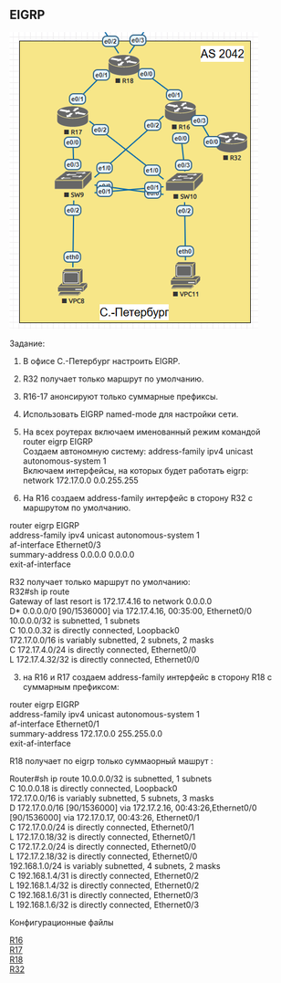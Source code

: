 ## EIGRP  

![](Topology.PNG)  

Задание:

1. В офисе С.-Петербург настроить EIGRP.
2. R32 получает только маршрут по умолчанию.
3. R16-17 анонсируют только суммарные префиксы.
4. Использовать EIGRP named-mode для настройки сети.

1. На всех роутерах включаем именованный режим командой  
router eigrp EIGRP  
Создаем автономную систему:
address-family ipv4 unicast autonomous-system 1  
Включаем интерфейсы, на которых будет работать eigrp:  
network 172.17.0.0 0.0.255.255  

2. На R16 coздаем  address-family интерфейс в сторону R32 c маршрутом по умолчанию. 

router eigrp EIGRP  
 address-family ipv4 unicast autonomous-system 1  
  af-interface Ethernet0/3  
   summary-address 0.0.0.0 0.0.0.0  
  exit-af-interface  

  R32 получает только маршрут по умолчанию:  
  R32#sh ip route  
Gateway of last resort is 172.17.4.16 to network 0.0.0.0  
D*    0.0.0.0/0 [90/1536000] via 172.17.4.16, 00:35:00, Ethernet0/0  
      10.0.0.0/32 is subnetted, 1 subnets  
C        10.0.0.32 is directly connected, Loopback0  
      172.17.0.0/16 is variably subnetted, 2 subnets, 2 masks  
C        172.17.4.0/24 is directly connected, Ethernet0/0  
L        172.17.4.32/32 is directly connected, Ethernet0/0  

3. на R16 и R17 создаем address-family интерфейс в сторону R18 с суммарным префиксом:

router eigrp EIGRP  
 address-family ipv4 unicast autonomous-system 1  
  af-interface Ethernet0/1  
   summary-address 172.17.0.0 255.255.0.0  
  exit-af-interface  

R18 получает по eigrp только суммаорный машрут :

Router#sh ip route
      10.0.0.0/32 is subnetted, 1 subnets  
C        10.0.0.18 is directly connected, Loopback0  
      172.17.0.0/16 is variably subnetted, 5 subnets, 3 masks  
D        172.17.0.0/16 [90/1536000] via 172.17.2.16, 00:43:26,Ethernet0/0  
                       [90/1536000] via 172.17.0.17, 00:43:26, Ethernet0/1  
C        172.17.0.0/24 is directly connected, Ethernet0/1  
L        172.17.0.18/32 is directly connected, Ethernet0/1  
C        172.17.2.0/24 is directly connected, Ethernet0/0  
L        172.17.2.18/32 is directly connected, Ethernet0/0  
      192.168.1.0/24 is variably subnetted, 4 subnets, 2 masks  
C        192.168.1.4/31 is directly connected, Ethernet0/2  
L        192.168.1.4/32 is directly connected, Ethernet0/2  
C        192.168.1.6/31 is directly connected, Ethernet0/3  
L        192.168.1.6/32 is directly connected, Ethernet0/3  

















Конфигурационные файлы  

[R16](../Lab8/R16.txt)   
[R17](../Lab8/R17.txt)   
[R18](../Lab8/R18.txt)   
[R32](../Lab8/R32.txt) 




